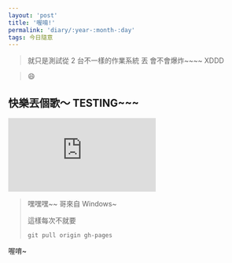 ```yaml
---
layout: 'post'
title: '喔唷!'
permalink: 'diary/:year-:month-:day'
tags: 今日隨意
---
```


> 就只是測試從 2 台不一樣的作業系統 丟 會不會爆炸~~~~ XDDD

> :smile:


## 快樂丟個歌～ TESTING~~~

<iframe src="https://www.youtube.com/embed/x7m7hZDs6Q4" frameborder="0" allow="accelerometer; autoplay; encrypted-media; gyroscope; picture-in-picture" allowfullscreen></iframe>


> 嘿嘿嘿~~ 哥來自 Windows~ 
>
> 這樣每次不就要
>
> `git pull origin gh-pages`

喔唷~

